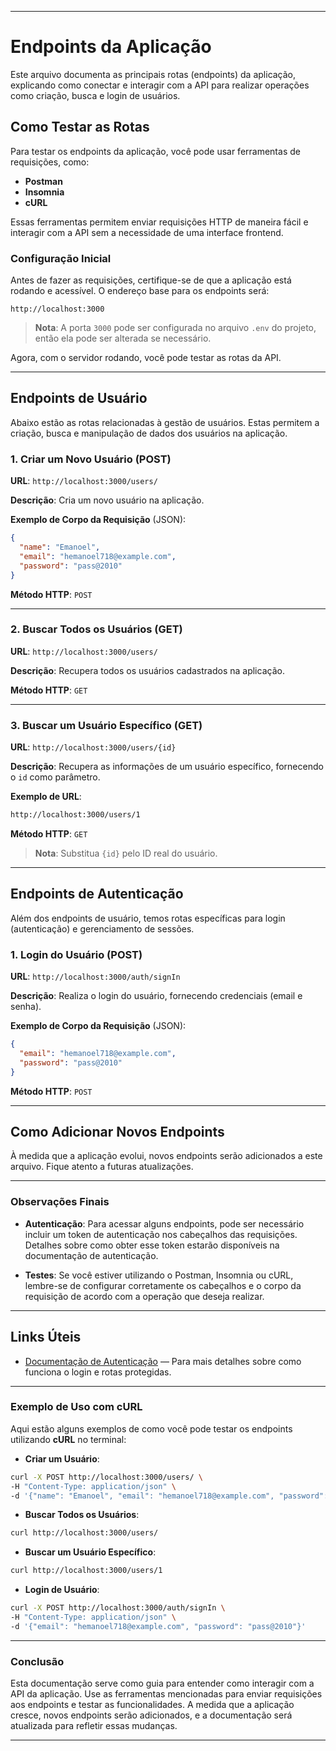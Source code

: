 
---

# Endpoints da Aplicação

Este arquivo documenta as principais rotas (endpoints) da aplicação, explicando como conectar e interagir com a API para realizar operações como criação, busca e login de usuários.

## Como Testar as Rotas

Para testar os endpoints da aplicação, você pode usar ferramentas de requisições, como:

- **Postman**
- **Insomnia**
- **cURL**

Essas ferramentas permitem enviar requisições HTTP de maneira fácil e interagir com a API sem a necessidade de uma interface frontend.

### Configuração Inicial

Antes de fazer as requisições, certifique-se de que a aplicação está rodando e acessível. O endereço base para os endpoints será:

```
http://localhost:3000
```

> **Nota**: A porta `3000` pode ser configurada no arquivo `.env` do projeto, então ela pode ser alterada se necessário.

Agora, com o servidor rodando, você pode testar as rotas da API.

---

## Endpoints de Usuário

Abaixo estão as rotas relacionadas à gestão de usuários. Estas permitem a criação, busca e manipulação de dados dos usuários na aplicação.

### 1. Criar um Novo Usuário (POST)

**URL**: `http://localhost:3000/users/`

**Descrição**: Cria um novo usuário na aplicação.

**Exemplo de Corpo da Requisição** (JSON):

```json
{
  "name": "Emanoel",
  "email": "hemanoel718@example.com",
  "password": "pass@2010"
}
```

**Método HTTP**: `POST`

---

### 2. Buscar Todos os Usuários (GET)

**URL**: `http://localhost:3000/users/`

**Descrição**: Recupera todos os usuários cadastrados na aplicação.

**Método HTTP**: `GET`

---

### 3. Buscar um Usuário Específico (GET)

**URL**: `http://localhost:3000/users/{id}`

**Descrição**: Recupera as informações de um usuário específico, fornecendo o `id` como parâmetro.

**Exemplo de URL**:

```bash
http://localhost:3000/users/1
```

**Método HTTP**: `GET`

> **Nota**: Substitua `{id}` pelo ID real do usuário.

---

## Endpoints de Autenticação

Além dos endpoints de usuário, temos rotas específicas para login (autenticação) e gerenciamento de sessões.

### 1. Login do Usuário (POST)

**URL**: `http://localhost:3000/auth/signIn`

**Descrição**: Realiza o login do usuário, fornecendo credenciais (email e senha).

**Exemplo de Corpo da Requisição** (JSON):

```json
{
  "email": "hemanoel718@example.com",
  "password": "pass@2010"
}
```

**Método HTTP**: `POST`

---

## Como Adicionar Novos Endpoints

À medida que a aplicação evolui, novos endpoints serão adicionados a este arquivo. Fique atento a futuras atualizações.

---

### Observações Finais

- **Autenticação**: Para acessar alguns endpoints, pode ser necessário incluir um token de autenticação nos cabeçalhos das requisições. Detalhes sobre como obter esse token estarão disponíveis na documentação de autenticação.
  
- **Testes**: Se você estiver utilizando o Postman, Insomnia ou cURL, lembre-se de configurar corretamente os cabeçalhos e o corpo da requisição de acordo com a operação que deseja realizar.

---

## Links Úteis

- [Documentação de Autenticação](./auth.md) — Para mais detalhes sobre como funciona o login e rotas protegidas.

---

### Exemplo de Uso com cURL

Aqui estão alguns exemplos de como você pode testar os endpoints utilizando **cURL** no terminal:

- **Criar um Usuário**:

```bash
curl -X POST http://localhost:3000/users/ \
-H "Content-Type: application/json" \
-d '{"name": "Emanoel", "email": "hemanoel718@example.com", "password": "pass@2010"}'
```

- **Buscar Todos os Usuários**:

```bash
curl http://localhost:3000/users/
```

- **Buscar um Usuário Específico**:

```bash
curl http://localhost:3000/users/1
```

- **Login de Usuário**:

```bash
curl -X POST http://localhost:3000/auth/signIn \
-H "Content-Type: application/json" \
-d '{"email": "hemanoel718@example.com", "password": "pass@2010"}'
```

---

### Conclusão

Esta documentação serve como guia para entender como interagir com a API da aplicação. Use as ferramentas mencionadas para enviar requisições aos endpoints e testar as funcionalidades. A medida que a aplicação cresce, novos endpoints serão adicionados, e a documentação será atualizada para refletir essas mudanças.

---
